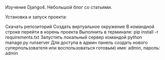 Изучение Django4. Небольшой блог со статьями.

Установка и запуск проекта:

Скачать репозиторий Создать виртуальное окружение В командной строке перейти в корень проекта Выполнить в терминале: pip install -r requirements.txt Запустить локальный сервер командой python manage.py runserver Для доступа в админ панель создать нового суперпользователя или воспользоваться готовым) имя: admin, пароль: admin
